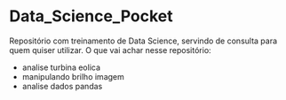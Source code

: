 # Data_Science_Pocket
 Repositório com treinamento de Data Science, servindo de consulta para quem quiser utilizar.
O que vai achar nesse repositório:

- analise turbina eolica
- manipulando brilho imagem
- analise dados pandas
